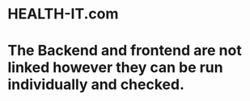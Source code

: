 # HEALTH-IT.com
# The Backend and frontend are not linked however they can be run individually and checked.
